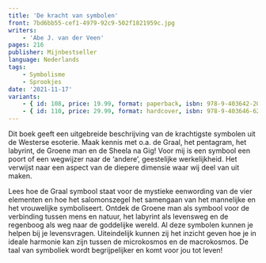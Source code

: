 ```yaml
---
title: 'De kracht van symbolen'
front: 7bd6bb55-cef1-4979-92c9-502f1821959c.jpg
writers:
    - 'Abe J. van der Veen'
pages: 216
publisher: Mijnbestseller
language: Nederlands
tags:
    - Symbolisme
    - Sprookjes
date: '2021-11-17'
variants:
    - { id: 108, price: 19.99, format: paperback, isbn: 978-9-403642-20-8 }
    - { id: 110, price: 29.99, format: hardcover, isbn: 978-9-403646-62-6 }
---
```


Dit boek geeft een uitgebreide beschrijving van de krachtigste symbolen uit de Westerse esoterie. Maak kennis met o.a. de Graal, het pentagram, het labyrint, de Groene man en de Sheela na Gig! Voor mij is een symbool een poort of een wegwijzer naar de ‘andere’, geestelijke werkelijkheid. Het verwijst naar een aspect van de diepere dimensie waar wij deel van uit maken.

Lees hoe de Graal symbool staat voor de mystieke eenwording van de vier elementen en hoe het salomonszegel het samengaan van het mannelijke en het vrouwelijke symboliseert. Ontdek de Groene man als symbool voor de verbinding tussen mens en natuur, het labyrint als levensweg en de regenboog als weg naar de goddelijke wereld. Al deze symbolen kunnen je helpen bij je levensvragen. Uiteindelijk kunnen zij het inzicht geven hoe je in ideale harmonie kan zijn tussen de microkosmos en de macrokosmos. De taal van symboliek wordt begrijpelijker en komt voor jou tot leven!
